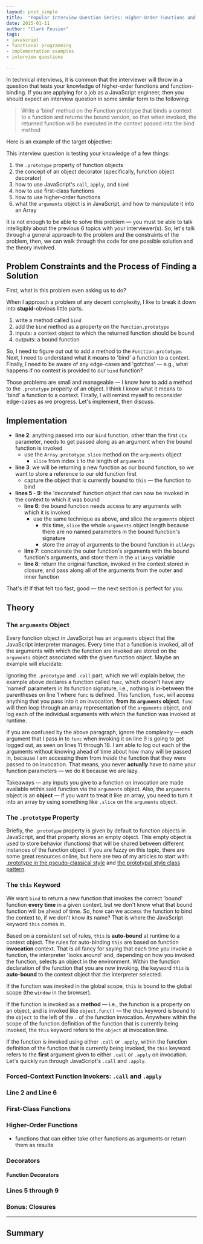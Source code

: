```yaml
---
layout: post_simple
title:  "Popular Interview Question Series: Higher-Order Functions and Function Binding"
date: 2015-01-11
author: "Clark Feusier"
tags:
- javascript
- functional programming
- implementation examples
- interview questions

---
```


In technical interviews, it is common that the interviewer will throw in a question that tests your knowledge of higher-order functions and function-binding. If you are applying for a job as a JavaScript engineer, then you should expect an interview question in some similar form to the following:

<blockquote>
  Write a 'bind' method on the Function prototype that binds a context to a function and returns the bound version, so that when invoked, the returned function will be executed in the context passed into the bind method
</blockquote>

Here is an example of the target objective:

<script src="https://gist.github.com/Cfeusier/c23cc54f1048b02fc4f4.js"></script>

This interview question is testing your knowledge of a few things:

1. the `.prototype` property of function objects
2. the concept of an object decorator (specifically, function object decorator)
3. how to use JavaScript's `call`, `apply`, and `bind`
4. how to use first-class functions
5. how to use higher-order functions
6. what the `arguments` object is in JavaScript, and how to manipulate it into an Array

It is not enough to be able to solve this problem &mdash; you must be able to talk intelligibly about the previous 6 topics with your interviewer(s). So, let's talk through a general approach to the problem and the constraints of the problem, then, we can walk through the code for one possible solution and the theory involved.

## Problem Constraints and the Process of Finding a Solution

First, what is this problem even asking us to do?

When I approach a problem of any decent complexity, I like to break it down into **stupid**-obvious little parts.

1. write a method called `bind`
2. add the `bind` method as a property on the `Function.prototype`
3. inputs: a context object to which the returned function should be bound
4. outputs: a bound function

So, I need to figure out out to add a method to the `Function.prototype`. Next, I need to understand what it means to 'bind' a function to a context. Finally, I need to be aware of any edge-cases and 'gotchas' &mdash; e.g., what happens if no context is provided to our `bind` function?

Those problems are small and manageable &mdash; I know how to add a method to the `.prototype` property of an object. I think I know what it means to 'bind' a function to a context. Finally, I will remind myself to reconsider edge-cases as we progress. Let's implement, then discuss.

## Implementation

<script src="https://gist.github.com/Cfeusier/6388b0760af775fcb068.js"></script>

- **line 2**: anything passed into our `bind` function, other than the first `ctx` parameter, needs to get passed along as an argument when the bound function is invoked
  - use the `Array.prototype.slice` method on the `arguments` object
    - `slice` from index `1` to the length of `arguments`
- **line 3**: we will be returning a new function as our bound function, so we want to store a reference to our old function first
  - capture the object that is currently bound to `this` &mdash; the function to bind
- **lines 5 - 9**: the 'decorated' function object that can now be invoked in the context to which it was bound
  - **line 6**: the bound function needs access to any arguments with which it is invoked
    - use the same technique as above, and slice the `arguments` object
      - this time, `slice` the whole `arguments` object length because there are no named parameters in the bound function's signature
      - store the array of arguments to the bound function in `allArgs`
  - **line 7**: concatenate the outer function's arguments with the bound function's arguments, and store them in the `allArgs` variable
  - **line 8**: return the original function, invoked in the context stored in closure, and pass along all of the arguments from the outer and inner function

That's it! If that felt too fast, good &mdash; the next section is perfect for you.

## Theory

### The `arguments` Object

Every function object in JavaScript has an `arguments` object that the JavaScript interpreter manages. Every time that a function is invoked, all of the arguments with which the function are invoked are stored on the `arguments` object associated with the given function object. Maybe an example will elucidate:

<script src="https://gist.github.com/Cfeusier/6e32decb794c98041ed8.js"></script>

Ignoring the `.prototype` and `.call` part, which we will explain below, the example above declares a function called `func`, which doesn't have any 'named' parameters in its function signature, i.e., nothing is in-between the parentheses on line 1 where `func` is defined. This function, `func`, will access anything that you pass into it on invocation, **from its `arguments` object**. `func` will then loop through an array representation of the `arguments` object, and log each of the individual arguments with which the function was invoked at runtime.

If you are confused by the above paragraph, ignore the complexity &mdash; each argument that I pass in to `func` when invoking it on line 9 is going to get logged out, as seen on lines 11 through 18. I am able to log out each of the arguments without knowing ahead of time about how many will be passed in, because I am accessing them from *inside* the function that they were passed to on invocation. That means, you never **actually** have to name your function parameters &mdash; we do it because we are lazy.

Takeaways &mdash; any inputs you give to a function on invocation are made available within said function via the `arguments` object. Also, the `arguments` object is an **object** &mdash; if you want to treat it like an array, you need to turn it into an array by using something like `.slice` on the `arguments` object.


### The `.prototype` Property

Briefly, the `.prototype` property is given by default to function objects in JavaScript, and that property stores an empty object. This empty object is used to store behavior (functions) that will be shared between different instances of the function object. If you are fuzzy on this topic, there are some great resources online, but here are two of my articles to start with: <a href="http://clarkfeusier.com/2014/12/14/object-oriented-javascript-pseudo-classical-class/" target="_blank">.prototype in the pseudo-classical style</a> and <a href="http://clarkfeusier.com/2014/12/13/object-oriented-javascript-prototypal-class/" target="_blank">the prototypal style class pattern</a>.

### The `this` Keyword

We want `bind` to return a new function that invokes the correct 'bound' function **every time** in a given context, but we don't know what that bound function will be ahead of time. So, how can we access the function to bind the context to, if we don't know its name? That is where the JavaScript keyword `this` comes in.

Based on a consistent set of rules, `this` is **auto-bound** at runtime to a context object. The rules for auto-binding `this` are based on function **invocation** context. That is all fancy for saying that each time you invoke a function, the interpreter 'looks around' and, depending on how you invoked the function, selects an object in the environment. Within the function declaration of the function that you are now invoking, the keyword `this` is **auto-bound** to the context object that the interpreter selected.

If the function was invoked in the global scope, `this` is bound to the global scope (the `window` in the browser).

If the function is invoked as a **method** &mdash; i.e., the function is a property on an object, and is invoked like `object.func()` &mdash; the `this` keyword is bound to the `object` to the left of the `.` of the function invocation. Anywhere within the scope of the function definition of the function that is currently being invoked, the `this` keyword refers to the `object` at invocation time.

If the function is invoked using either `.call` or `.apply`, within the function definition of the function that is currently being invoked, the `this` keyword refers to the **first** argument given to either `.call` or `.apply` on invocation. Let's quickly run through JavaScript's `.call` and `.apply`.

### Forced-Context Function Invokers: `.call` and `.apply`

<script src="https://gist.github.com/Cfeusier/0b2ac710778758c3c989.js"></script>

<script src="https://gist.github.com/Cfeusier/d2c780feeb8834bd8692.js"></script>


### Line 2 and Line 6

### First-Class Functions

### Higher-Order Functions

- functions that can either take other functions as arguments or return them as results

### Decorators

#### Function Decorators

### Lines 5 through 9

### Bonus: Closures


---

## Summary

